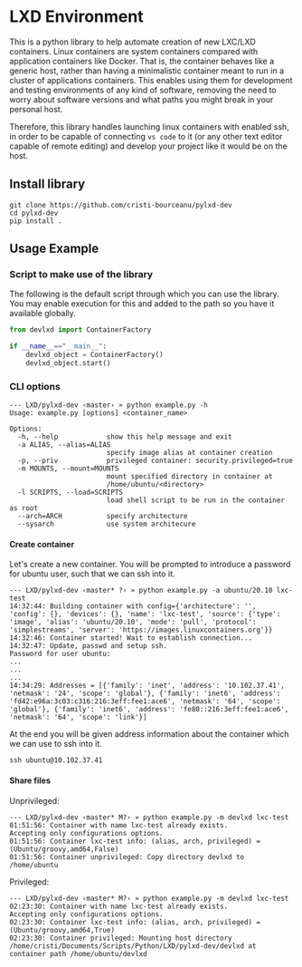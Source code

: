 # LXD Environment

This is a python library to help automate creation of new LXC/LXD containers. Linux containers are system containers compared with application containers like Docker. That is, the container behaves like a generic host, rather than having a minimalistic container meant to run in a cluster of applications containers. This enables using them for development and testing environments of any kind of software, removing the need to worry about software versions and what paths you might break in your personal host.

Therefore, this library handles launching linux containers with enabled ssh, in order to be capable of connecting `vs code` to it (or any other text editor capable of remote editing) and develop your project like it would be on the host.

## Install library

```shell
git clone https://github.com/cristi-bourceanu/pylxd-dev
cd pylxd-dev
pip install .
```

## Usage Example

### Script to make use of the library

The following is the default script through which you can use the library. You may enable execution for this and added to the path so you have it available globally.

```python
from devlxd import ContainerFactory

if __name__=="__main__":
	devlxd_object = ContainerFactory()
	devlxd_object.start()
```



### CLI options

```shell
--- LXD/pylxd-dev ‹master› » python example.py -h
Usage: example.py [options] <container_name>

Options:
  -h, --help            show this help message and exit
  -a ALIAS, --alias=ALIAS
                        specify image alias at container creation
  -p, --priv            privileged container: security.privileged=true
  -m MOUNTS, --mount=MOUNTS
                        mount specified directory in container at
                        /home/ubuntu/<directory>
  -l SCRIPTS, --load=SCRIPTS
                        load shell script to be run in the container as root
  --arch=ARCH           specify architecture
  --sysarch             use system architecure
```

#### Create container

Let's create a new container. You will be prompted to introduce a password for ubuntu user, such that we can ssh into it.

```shell
--- LXD/pylxd-dev ‹master* ?› » python example.py -a ubuntu/20.10 lxc-test
14:32:44: Building container with config={'architecture': '', 'config': {}, 'devices': {}, 'name': 'lxc-test', 'source': {'type': 'image', 'alias': 'ubuntu/20.10', 'mode': 'pull', 'protocol': 'simplestreams', 'server': 'https://images.linuxcontainers.org'}}
14:32:46: Container started! Wait to establish connection...
14:32:47: Update, passwd and setup ssh.
Password for user ubuntu: 
...
...
...
14:34:29: Addresses = [{'family': 'inet', 'address': '10.102.37.41', 'netmask': '24', 'scope': 'global'}, {'family': 'inet6', 'address': 'fd42:e96a:3c03:c316:216:3eff:fee1:ace6', 'netmask': '64', 'scope': 'global'}, {'family': 'inet6', 'address': 'fe80::216:3eff:fee1:ace6', 'netmask': '64', 'scope': 'link'}]
```

At the end you will be given address information about the container which we can use to ssh into it.

```shell
ssh ubuntu@10.102.37.41
```

#### Share files

Unprivileged:

```shell
--- LXD/pylxd-dev ‹master* M?› » python example.py -m devlxd lxc-test
01:51:56: Container with name lxc-test already exists.                            
Accepting only configurations options.
01:51:56: Container lxc-test info: (alias, arch, privileged) = (Ubuntu/groovy,amd64,False)
01:51:56: Container unprivileged: Copy directory devlxd to /home/ubuntu
```

Privileged:

```shell
--- LXD/pylxd-dev ‹master* M?› » python example.py -m devlxd lxc-test
02:23:30: Container with name lxc-test already exists.                            
Accepting only configurations options.
02:23:30: Container lxc-test info: (alias, arch, privileged) = (Ubuntu/groovy,amd64,True)
02:23:30: Container privileged: Mounting host directory /home/cristi/Documents/Scripts/Python/LXD/pylxd-dev/devlxd at container path /home/ubuntu/devlxd
```

